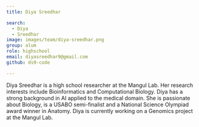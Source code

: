 ```yaml
---
title: Diya Sreedhar

search:
  - Diya
  - Sreedhar
image: images/team/diya-sreedhar.png
group: alum
role: highschool
email: diyasreedhar9@gmail.com
github: ds9-code

---
```


Diya Sreedhar is a high school researcher at the Mangul Lab. Her research interests include Bioinformatics and Computational Biology. Diya has a strong background in AI applied to the medical domain. She is passionate about Biology, is a USABO semi-finalist and a National Science Olympiad award winner in Anatomy. Diya is currently working on a Genomics project at the Mangul Lab.
